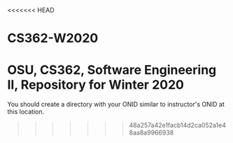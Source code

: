 <<<<<<< HEAD
# CS362-W2020
OSU, CS362, Software Engineering II, Repository for Winter 2020
=======
You should create a directory with your ONID similar to instructor's ONID at this location.
>>>>>>> 48a257a42e1facb14d2ca052a1e48aa8a9966938
